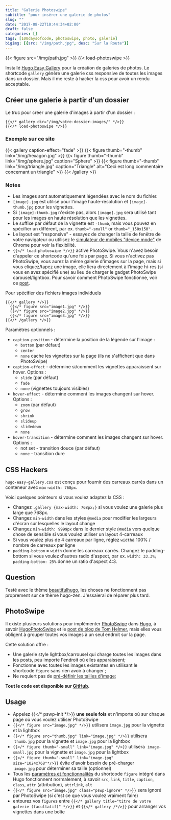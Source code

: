 ```yaml
---
title: "Galerie Photoswipe"
subtitle: "pour insérer une galerie de photos"
slug: ""
date: "2017-08-22T10:44:34+02:00"
draft: false
categories: []
tags: [100daysofcode, photoswipe, photo, galerie]
bigimg: [{src: "/img/path.jpg", desc: "Sur la Route"}]
---
```


{{< figure src="/img/path.jpg" >}}
{{< load-photoswipe >}}

Installé [Hugo Easy Gallery](https://www.liwen.id.au/heg/) pour la création de galeries de photos. Le shortcode `gallery` génère une galerie css responsive de toutes les images dans un dossier. Mais il me reste à hacker la css pour avoir un rendu acceptable. <!--more-->

## Créer une galerie à partir d'un dossier

Le truc pour créer une galerie d'images à partir d'un dossier :

```
{{</* gallery dir="/img/votre-dossier-images/" */>}}
{{</* load-photoswipe */>}}
```

### Exemple sur ce site 

{{< gallery caption-effect="fade" >}}
  {{< figure thumb="-thumb" link="/img/hexagon.jpg" >}}
  {{< figure thumb="-thumb" link="/img/sphere.jpg" caption="Sphere" >}}
  {{< figure thumb="-thumb" link="/img/triangle.jpg" caption="Triangle" alt="Ceci est long commentaire concernant un triangle" >}}
{{< /gallery >}}

### Notes 

- Les images sont automatiquement légendées avec le nom du fichier.
- `[image].jpg` est utilisé pour l'image haute-résolution et `[image]-thumb.jpg` pour les vignettes.
- Si `[image]-thumb.jpg` n'existe pas, alors `[image].jpg` sera utilisé tant pour les images en haute résolution que les vignettes.
- Le suffixe par défaut de la vignette est `-thumb`, mais vous pouvez en spécifier un différent, par ex. `thumb="-small"` or `thumb="_150x150"`.
- Le layout est "responsive" - essayez de changer la taille de fenêtre de votre navigateur ou utilisez le [simulateur de mobiles "device mode"](https://developers.google.com/web/tools/chrome-devtools/device-mode/) de Chrome pour voir la flexibilité.
- `{{</* load-photoswipe */>}}` active PhotoSwipe. Vous n'avez besoin d'appeler ce shortcode qu'une fois par page. Si vous n'activez pas PhotoSwipe, vous aurez la même galerie d'images sur la page, mais si vous cliquez/tapez une image, elle liera directement à l'image hi-res (si vous en avez spécifié une) au lieu de charger le gadget PhotoSwipe carousel/lightbox. Pour savoir comment PhotoSwipe fonctionne, voir ce [post](https://www.liwen.id.au/photoswipe).


Pour spécifier des fichiers images individuels

```
{{</* gallery */>}}
  {{</* figure src="image1.jpg" */>}}
  {{</* figure src="image2.jpg" */>}}
  {{</* figure src="image3.jpg" */>}}
{{</* /gallery */>}}
```

Paramètres optionnels :

- `caption-position` - détermine la position de la légende sur l'image : 
  - `bottom` (par défaut)
  - `center`
  - `none` cache les vignettes sur la page (ils ne s'affichent que dans PhotoSwipe)
- `caption-effect` - détermine si/comment les vignettes apparaissent sur hover. Options :
  - `slide` (par défaut)
  - `fade`
  - `none` (vignettes toujours visibles)
- `hover-effect` - détermine comment les images changent sur hover. Options :
  - `zoom` (par défaut)
  - `grow`
  - `shrink`
  - `slideup`
  - `slidedown`
  - `none`
- `hover-transition` - détermine comment les images changent sur hover. Options :
  - not set - transition douce (par défaut)
  - `none` - transition dure 


## CSS Hackers

`hugo-easy-gallery.css` est conçu pour fournir des carreaux carrés dans un conteneur avec `max-width: 768px`.

Voici quelques pointeurs si vous voulez adaptez la CSS :

 - Changez `.gallery {max-width: 768px;}` si vous voulez une galerie plus large que 768px.
 - Changez `min-width` dans les styles `@media`  pour modifier les largeurs d'écran sur lesquelles le layout change
 - Changez `min-width: 9999px` dans le dernier style  `@media` vers quelque chose de sensible si vous voulez utiliser un layout 4-carreaux
 - Si vous voulez plus de 4 carreaux par ligne, réglez  `width`à 100% / nombre de carreaux par ligne
 - `padding-bottom` = `width` donne les carreaux carrés. Changez le padding-bottom si vous voulez d'autres radio d'aspect, par ex. `width: 33.3%; padding-bottom: 25%` donne un ratio d'aspect 4:3.

## Question 

Testé avec le thème [beautifulhugo](https://github.com/halogenica/beautifulhugo), les choses ne fonctionnent pas proprement sur ce thème hugo-zen. J'essaierai de réparer plus tard.


## PhotoSwipe 

Il existe plusieurs solutions pour implémenter [PhotoSwipe](http://photoswipe.com/) dans [Hugo](http://gohugo.io/), à savoir [HugoPhotoSwipe](https://github.com/GjjvdBurg/HugoPhotoSwipe) et le [post de blog de Tom Helmer](http://www.thehome.dk/article/photoswipe-gallery-hugo/), mais elles vous obligent à grouper toutes vos images à un seul endroit sur la page.

Cette solution offre : 

  * Une galerie style lightbox/carrousel qui charge toutes les images dans les posts, peu importe l'endroit où elles apparaissent; 
  * Fonctionne avec toutes les images existantes en utilisant le shortcode `figure` sans rien avoir à changer ; 
  * Ne requiert pas de [pré-définir les tailles d'image](http://photoswipe.com/documentation/faq.html#image-size);

**Tout le code est disponible sur [GitHub](https://github.com/liwenyip/hugo-pswp).**


## Usage 

  * Appelez {{</* pswp-init */>}} **une seule fois** et n'importe où sur chaque page où vous voulez utiliser PhotoSwipe
  * `{{</* figure src="image.jpg" */>}}` utilisera `image.jpg` pour la vignette et la lightbox
  * `{{</* figure src="thumb.jpg" link="image.jpg" */>}}` utilisera   `thumb.jpg` pour la vignette et `image.jpg` pour la lightbox
  * `{{</* figure thumb="-small" link="image.jpg" */>}}` utilisera  `image-small.jpg` pour la vignette et `image.jpg` pour la lightbox
  * `{{</* figure thumb="-small" link="image.jpg" size="1024x768"*/>}}` évite d'avoir besoin de pré-charger  `image.jpg` pour déterminer sa taille (optionnel)
  * Tous les [paramètres et fonctionnalités](https://gohugo.io/extras/shortcodes) du shortcode `figure` intégré dans Hugo fonctionnent normalement, à savoir `src`, `link`, `title`, `caption`, `class`, `attr` (attribution), `attrlink`, `alt`
  * `{{</* figure src="image.jpg" class="pswp-ignore" */>}}` sera ignoré par PhotoSwipe (si c'est ce que vous voulez vraiment faire)
  * entourez vos `figure`s entre `{{</* gallery title="titre de votre galerie (facultatif)" */>}}` et `{{</* gallery /*/>}}` pour arranger vos vignettes dans une boîte





